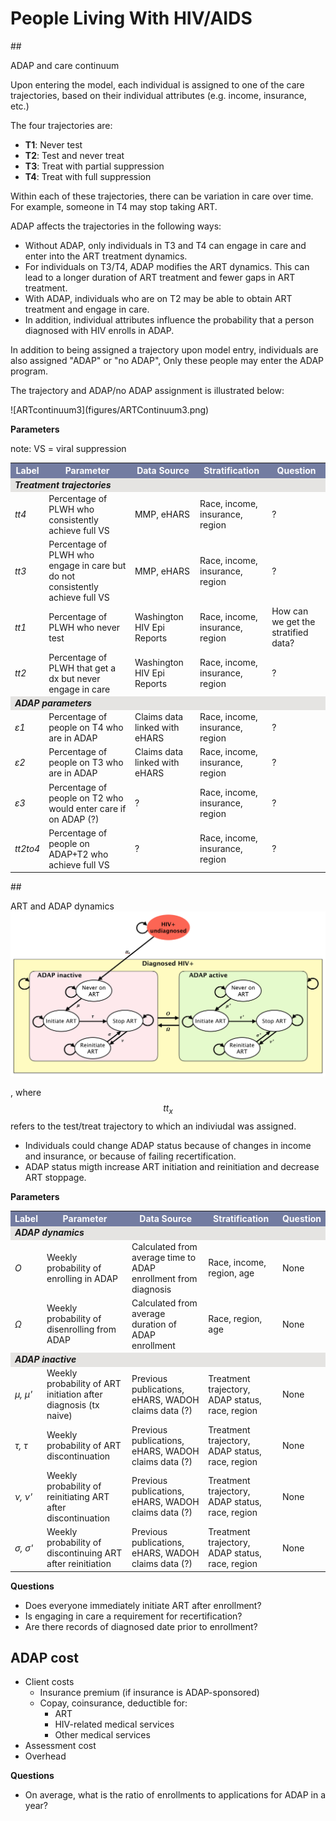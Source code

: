 # People Living With HIV/AIDS

##<div id="ADAPandContinuum">ADAP and care continuum</div>


Upon entering the model, each individual is assigned to one of the care trajectories, based on their individual attributes (e.g. income, insurance, etc.)

The four trajectories are:

- **T1**: Never test
- **T2**: Test and never treat
- **T3**: Treat with partial suppression
- **T4**: Treat with full suppression

Within each of these trajectories, there can be variation in care over time. For example, someone in T4 may stop taking ART.

ADAP affects the trajectories in the following ways:

* Without ADAP, only individuals in T3 and T4 can engage in care and enter into the ART treatment dynamics.
* For individuals on T3/T4, ADAP modifies the ART dynamics. This can lead to a longer duration of ART treatment and fewer gaps in ART treatment.
* With ADAP, individuals who are on T2 may be able to obtain ART treatment and engage in care.
* In addition, individual attributes influence the probability that a person diagnosed with HIV enrolls in ADAP.

In addition to being assigned a trajectory upon model entry, individuals are also assigned "ADAP" or "no ADAP", Only these people may enter the ADAP program.

The trajectory and ADAP/no ADAP assignment is illustrated below:

<div id="ARTcontinuum3"></div>
![ARTcontinuum3](figures/ARTContinuum3.png)

**Parameters**

note: VS = viral suppression

<table>
<tr>
    <th bgcolor="#737CA1"><font COLOR="#FFFFFF"><strong>Label</strong></font></th>
    <th bgcolor="#737CA1"><font COLOR="#FFFFFF"><strong>Parameter</strong></font></th>
    <th bgcolor="#737CA1"><font COLOR="#FFFFFF"><strong>Data Source</strong></font></th>
    <th bgcolor="#737CA1"><font COLOR="#FFFFFF"><strong>Stratification</strong></font></th>
    <th bgcolor="#737CA1"><font COLOR="#FFFFFF"><strong>Question</strong></font></th>
</tr>

<tr><td colspan=5 bgcolor="#E5E4E2"><i><b>Treatment trajectories</i></b></td></tr>

<tr>
    <td><i>tt4</i></td>
    <td> Percentage of PLWH who consistently achieve full VS </td>
    <td> MMP, eHARS </td>
    <td> Race, income, insurance, region</td>
    <td> ? </td>
</tr>

<tr>
    <td><i>tt3</i></td>
    <td> Percentage of PLWH who engage in care but do not consistently achieve full VS</td>
    <td> MMP, eHARS </td>
    <td> Race, income, insurance, region </td>
    <td> ? </td>
</tr>

<tr>
    <td><i>tt1</i></td>
    <td> Percentage of PLWH who never test </td>
    <td> Washington HIV Epi Reports </td>
    <td> Race, income, insurance, region </td>
    <td> How can we get the stratified data? </td>
</tr>

<tr>
    <td><i>tt2</i></td>
    <td> Percentage of PLWH that get a dx but never engage in care </td>
    <td> Washington HIV Epi Reports </td>
    <td> Race, income, insurance, region </td>
    <td> ? </td>
</tr>

<tr><td colspan=5 bgcolor="#E5E4E2"><i><b>ADAP parameters</i></b></td></tr>

<tr>
    <td><i>&epsilon;1</i></td>
    <td> Percentage of people on T4 who are in ADAP</td>
    <td> Claims data linked with eHARS </td>
    <td> Race, income, insurance, region </td>
    <td> ? </td>
</tr>

<tr>
    <td><i>&epsilon;2</i></td>
    <td> Percentage of people on T3 who are in ADAP </td>
    <td> Claims data linked with eHARS </td>
    <td> Race, income, insurance, region </td>
    <td> ? </td>
</tr>

<tr>
    <td><i>&epsilon;3</i></td>
    <td> Percentage of people on T2 who would enter care if on ADAP (?) </td>
    <td> ? </td>
    <td> Race, income, insurance, region </td>
    <td> ? </td>
</tr>

<tr>
    <td><i>tt2to4</i></td>
    <td> Percentage of people on ADAP+T2 who achieve full VS </td>
    <td> ? </td>
    <td> Race, income, insurance, region </td>
    <td> ? </td>
</tr>
</table>


##<div id="ARTdynamics">ART and ADAP dynamics</div>
![ARTdynamics](figures/ARTdynamics.png)

, where $$tt_x$$ refers to the test/treat trajectory to which an indiviudal was assigned.


* Individuals could change ADAP status because of changes in income and insurance, or because of failing recertification.
* ADAP status migth increase ART initiation and reinitiation and decrease ART stoppage.

**Parameters**
<table>
<tr>
    <th bgcolor="#737CA1"><font COLOR="#FFFFFF"><strong>Label</strong></font></th>
    <th bgcolor="#737CA1"><font COLOR="#FFFFFF"><strong>Parameter</strong></font></th>
    <th bgcolor="#737CA1"><font COLOR="#FFFFFF"><strong>Data Source</strong></font></th>
    <th bgcolor="#737CA1"><font COLOR="#FFFFFF"><strong>Stratification</strong></font></th>
    <th bgcolor="#737CA1"><font COLOR="#FFFFFF"><strong>Question</strong></font></th>
</tr>

<tr><td colspan=5 bgcolor="#E5E4E2"><i><b>ADAP dynamics</i></b></td></tr>
<tr>
    <td><i>&Omicron;</i></td>
    <td> Weekly probability of enrolling in ADAP </td>
    <td> Calculated from average time to ADAP enrollment from diagnosis </td>
    <td> Race, income, region, age</td>
    <td> None </td>
</tr>

<tr>
    <td><i>&Omega;</i></td>
    <td> Weekly probability of disenrolling from ADAP</td>
    <td> Calculated from average duration of ADAP enrollment</td>
    <td> Race, region, age</td>
    <td> None </td>
</tr>

<tr><td colspan=5 bgcolor="#E5E4E2"><i><b>ADAP inactive</i></b></td></tr>

<tr>
    <td><i>&mu;, &mu;'</i></td>
    <td> Weekly probability of ART initiation after diagnosis (tx naive)</td>
    <td> Previous publications, eHARS, WADOH claims data (?) </td>
    <td> Treatment trajectory, ADAP status, race, region </td>
    <td> None </td>
</tr>

<tr>
    <td><i>&tau;, &tau;</i></td>
    <td> Weekly probability of ART discontinuation </td>
    <td> Previous publications, eHARS, WADOH claims data (?) </td>
    <td> Treatment trajectory, ADAP status, race, region </td>
    <td> None </td>
</tr>

<tr>
    <td><i>&nu;, &nu;'</i></td>
    <td> Weekly probability of reinitiating ART after discontinuation </td>
    <td> Previous publications, eHARS, WADOH claims data (?) </td>
    <td> Treatment trajectory, ADAP status, race, region </td>
    <td> None </td>
</tr>

<tr>
    <td><i>&sigma;, &sigma;'</i></td>
    <td> Weekly probability of discontinuing ART after reinitiation </td>
    <td> Previous publications, eHARS, WADOH claims data (?) </td>
    <td> Treatment trajectory, ADAP status, race, region </td>
    <td> None </td>
</tr>

</table>

**Questions**

* Does everyone immediately initiate ART after enrollment?
* Is engaging in care a requirement for recertification?
* Are there records of diagnosed date prior to enrollment?

## <div id="ADAPcost">ADAP cost</div>
* Client costs
    - Insurance premium (if insurance is ADAP-sponsored)
    - Copay, coinsurance, deductible for:
      - ART
      - HIV-related medical services
      - Other medical services
* Assessment cost
* Overhead


**Questions**

* On average, what is the ratio of enrollments to applications for ADAP in a year?

